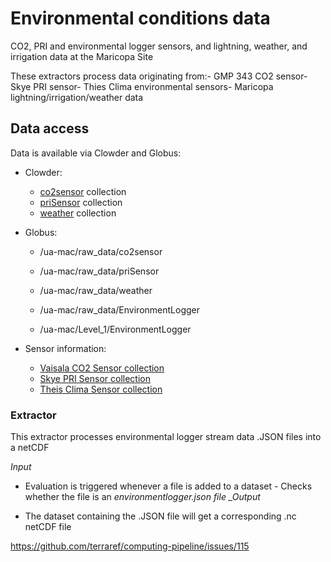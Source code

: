 # Environmental conditions data

CO2, PRI and environmental logger sensors, and lightning, weather, and irrigation data at the Maricopa Site

These extractors process data originating from:- GMP 343 CO2 sensor- Skye PRI sensor- Thies Clima environmental sensors- Maricopa lightning\/irrigation\/weather data

## Data access

Data is available via Clowder and Globus:

* Clowder:

  * [co2sensor](https://terraref.ncsa.illinois.edu/clowder/collection/57226fc1e4b082fbf2a94702) collection
  * [priSensor](https://terraref.ncsa.illinois.edu/clowder/collection/5728bb6ae4b03269d7078844) collection
  * [weather](https://terraref.ncsa.illinois.edu/clowder/collection/57e043964f0cb775be5f158c) collection

* Globus:

  * \/ua-mac\/raw\_data\/co2sensor
  * \/ua-mac\/raw\_data\/priSensor

  * \/ua-mac\/raw\_data\/weather

  * \/ua-mac\/raw\_data\/EnvironmentLogger
  * \/ua-mac\/Level\_1\/EnvironmentLogger

* Sensor information:
  * [Vaisala CO2 Sensor collection](https://terraref.ncsa.illinois.edu/clowder/datasets/581787d94f0ce77b6655b819)
  * [Skye PRI Sensor collection](https://terraref.ncsa.illinois.edu/clowder/datasets/581789524f0ce77b6655ccf9)
  * [Theis Clima Sensor collection ](https://terraref.ncsa.illinois.edu/clowder/datasets/58178a744f0ce77b6655d38a)


### Extractor

This extractor processes environmental logger stream data .JSON files into a netCDF

_Input_

* Evaluation is triggered whenever a file is added to a dataset - Checks whether the file is an _environmentlogger.json file \_Output_

* The dataset containing the .JSON file will get a corresponding .nc netCDF file


[https:\/\/github.com\/terraref\/computing-pipeline\/issues\/115](https://github.com/terraref/computing-pipeline/issues/115)

